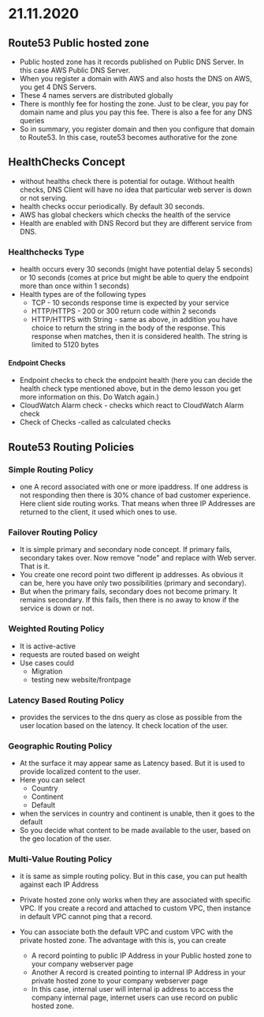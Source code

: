 # 21.11.2020

## Route53 Public hosted zone

* Public hosted zone has it records published on Public DNS Server. In this case AWS Public DNS Server.
* When you register a domain with AWS and also hosts the DNS on AWS, you get 4 DNS Servers.
* These 4 names servers are distributed globally
* There is monthly fee for hosting the zone. Just to be clear, you pay for domain name and plus you pay this fee. There is also a fee for any DNS queries
* So in summary, you register domain and then you configure that domain to Route53. In this case, route53 becomes authorative for the zone

## HealthChecks Concept

* without healths check there is potential for outage. Without health checks, DNS Client will have no idea that particular web server is down or not serving.
* health checks occur periodically. By default 30 seconds.
* AWS has global checkers which checks the health of the service
* Health are enabled with DNS Record but they are different service from DNS.

### Healthchecks Type

* health occurs every 30 seconds (might have potential delay 5 seconds) or 10 seconds (comes at price but might be able to query the endpoint more than once within 1 seconds)
* Health types are of the following types
  * TCP - 10 seconds response time is expected by your service
  * HTTP/HTTPS - 200 or 300 return code within 2 seconds
  * HTTP/HTTPS with String - same as above, in addition you have choice to return the string in the body of the response. This response when matches, then it is considered health. The string is limited to 5120 bytes

#### Endpoint Checks

* Endpoint checks to check the endpoint health (here you can decide the health check type mentioned above, but in the demo lesson you get more information on this. Do Watch again.)
* CloudWatch Alarm check - checks which react to CloudWatch Alarm check
* Check of Checks -called as calculated checks

## Route53 Routing Policies

### Simple Routing Policy

* one A record associated with one or more ipaddress. If one address is not responding then there is 30% chance of bad customer experience. Here client side routing works. That means when three IP Addresses are returned to the client, it used which ones to use.

### Failover Routing Policy

* It is simple primary and secondary node concept. If primary fails, secondary takes over. Now remove "node" and replace with Web server. That is it.
* You create one record point two different ip addresses. As obvious it can be, here you have only two possibilities (primary and secondary).
* But when the primary fails, secondary does not become primary. It remains secondary. If this fails, then there is no away to know if the service is down or not. 

### Weighted Routing Policy

* It is active-active
* requests are routed based on weight
* Use cases could
  * Migration
  * testing new website/frontpage

### Latency Based Routing Policy

* provides the services to the dns query as close as possible from the user location based on the latency. It check location of the user.

### Geographic Routing Policy

* At the surface it may appear same as Latency based. But it is used to provide localized content to the user.
* Here you can select
  * Country
  * Continent
  * Default
* when the services in country and continent is unable, then it goes to the default
* So you decide what content to be made available to the user, based on the geo location of the user.

### Multi-Value Routing Policy

* it is same as simple routing policy. But in this case, you can put health against each IP Address

* Private hosted zone only works when they are associated with specific VPC. If you create a record and attached to custom VPC, then instance in default VPC cannot ping that a record. 
* You can associate both the default VPC and custom VPC with the private hosted zone. The advantage with this is, you can create
  * A record pointing to public IP Address in your Public hosted zone to your company webserver page
  * Another A record is created pointing to internal IP Address in your private hosted zone to your company webserver page
  * In this case, internal user will internal ip address to access the company internal page, internet users can use record on public hosted zone.
